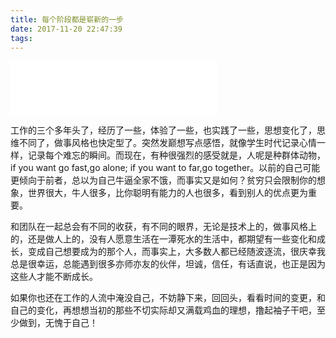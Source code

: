 ```yaml
---
title: 每个阶段都是崭新的一步
date: 2017-11-20 22:47:39
tags:
---
```


<iframe frameborder="no" border="0" marginwidth="0" marginheight="0" width=330 height=86 src="//music.163.com/outchain/player?type=2&id=26361010&auto=1&height=66"></iframe>

工作的三个多年头了，经历了一些，体验了一些，也实践了一些，思想变化了，思维不同了，做事风格也快定型了。突然发巅想写点感悟，就像学生时代记录心情一样，记录每个难忘的瞬间。而现在，有种很强烈的感受就是，人呢是种群体动物，if you want go fast,go alone; if you want to far,go together。以前的自己可能更倾向于前者，总以为自己牛逼全家不饿，而事实又是如何？贫穷只会限制你的想象，世界很大，牛人很多，比你聪明有能力的人也很多，看到别人的优点更为重要。

和团队在一起总会有不同的收获，有不同的眼界，无论是技术上的，做事风格上的，还是做人上的，没有人愿意生活在一潭死水的生活中，都期望有一些变化和成长，变成自己想要成为的那个人，而事实上，大多数人都已经随波逐流，很庆幸我总是很幸运，总能遇到很多亦师亦友的伙伴，坦诚，信任，有话直说，也正是因为这些人才能不断成长。

如果你也还在工作的人流中淹没自己，不妨静下来，回回头，看看时间的变更，和自己的变化，再想想当初的那些不切实际却又满载鸡血的理想，撸起袖子干吧，至少做到，无愧于自己！